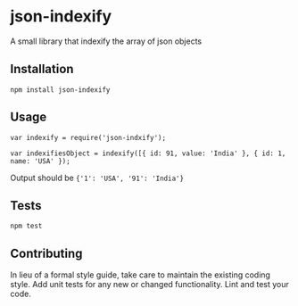 # json-indexify
A small library that indexify the array of json objects

## Installation

  `npm install json-indexify`

## Usage

    var indexify = require('json-indxify');

    var indexifiesObject = indexify([{ id: 91, value: 'India' }, { id: 1, name: 'USA' });
  
  
  Output should be `{'1': 'USA', '91': 'India'}`


## Tests

  `npm test`

## Contributing

In lieu of a formal style guide, take care to maintain the existing coding style. Add unit tests for any new or changed functionality. Lint and test your code.
